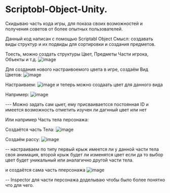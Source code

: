 # Scriptobl-Object-Unity.
Скидываю часть кода игры, для показа своих возможностей и получения советов от более опытных пользователей.


Данный код написан с помощью Scriptabl Object
Смысл: создавать виды структур и их подвиды для сортировки и создания предметов.

Тоесть, можно создать структуры Цвет, Предметы Части игрока, Объекты и т.д.
![image](https://github.com/user-attachments/assets/421946ff-5e09-408a-8ded-e5fd8c1e717b)


Для создания нового настраивоемого цвета в игре, создаём Вид Цветов:
![image](https://github.com/user-attachments/assets/cb44d904-fc4c-47bb-9dfe-56253e121ba6)

Настраиваем:
![image](https://github.com/user-attachments/assets/523d608f-56da-45eb-80cb-709162669169)
и теперь можно создаать цвет для данного вида

Например:
![image](https://github.com/user-attachments/assets/766ca41d-27c7-409a-bb71-7f441d698cda)

--- Можно задать сам цыет, ему присваиваетсся постоянная ID и имеется возможность отметить изучен ли дагнный цвет или нет

Или например Часть тела персонажа:

Создаётся часть Тела:
![image](https://github.com/user-attachments/assets/acff00cc-9587-4264-8a4b-836c2b952f61)

Создаём рассу:
![image](https://github.com/user-attachments/assets/af54d490-caed-4c14-9f2a-40ab10351824)

-- настраиваем по типу первый крыж имеется ли у данной части тела своя анимация, второй крыж будет ли изменятся цвет если да то выбор цвет будет уникальный или аналагично другой части тела.

и создаётся сама часть пперсонажа
![image](https://github.com/user-attachments/assets/cd1e5691-2955-45b9-aac7-441fda4a01be)

-- Inspector для части персонажа доделываю чтобы было более понятно что для чего.






